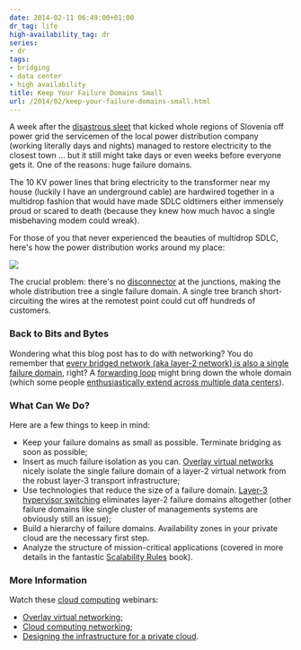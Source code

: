 ```yaml
---
date: 2014-02-11 06:49:00+01:00
dr_tag: life
high-availability_tag: dr
series:
- dr
tags:
- bridging
- data center
- high availability
title: Keep Your Failure Domains Small
url: /2014/02/keep-your-failure-domains-small.html
---
```

A week after the [disastrous sleet](http://blog.ipspace.net/2014/02/disasters-and-recoveries-part-1.html) that kicked whole regions of Slovenia off power grid the servicemen of the local power distribution company (working literally days and nights) managed to restore electricity to the closest town ... but it still might take days or even weeks before everyone gets it. One of the reasons: huge failure domains.
<!--more-->
The 10 KV power lines that bring electricity to the transformer near my house (luckily I have an underground cable) are hardwired together in a multidrop fashion that would have made SDLC oldtimers either immensely proud or scared to death (because they knew how much havoc a single misbehaving modem could wreak).

For those of you that never experienced the beauties of multidrop SDLC, here's how the power distribution works around my place:

![](/2014/02/s400-PowerGrid_Failure_Domain.png)

The crucial problem: there's no [disconnector](http://en.wikipedia.org/wiki/Disconnector) at the junctions, making the whole distribution tree a single failure domain. A single tree branch short-circuiting the wires at the remotest point could cut off hundreds of customers.

### Back to Bits and Bytes

Wondering what this blog post has to do with networking? You do remember that [every bridged network (aka layer-2 network) is also a single failure domain](http://blog.ipspace.net/2012/05/layer-2-network-is-single-failure.html), right? A [forwarding loop](http://blog.ipspace.net/2012/04/stp-loops-strike-again.html) might bring down the whole domain (which some people [enthusiastically extend across multiple data centers](http://blog.ipspace.net/2011/06/stretched-clusters-almost-as-good-as.html)).

### What Can We Do?

Here are a few things to keep in mind:

-   Keep your failure domains as small as possible. Terminate bridging as soon as possible;
-   Insert as much failure isolation as you can. [Overlay virtual networks](http://blog.ipspace.net/2011/12/decouple-virtual-networking-from.html) nicely isolate the single failure domain of a layer-2 virtual network from the robust layer-3 transport infrastructure;
-   Use technologies that reduce the size of a failure domain. [Layer-3 hypervisor switching](http://blog.ipspace.net/2013/12/hyper-v-network-virtualization-packet.html) eliminates layer-2 failure domains altogether (other failure domains like single cluster of managements systems are obviously still an issue);
-   Build a hierarchy of failure domains. Availability zones in your private cloud are the necessary first step.
-   Analyze the structure of mission-critical applications (covered in more details in the fantastic [Scalability Rules](http://www.amazon.com/gp/product/0321753887?ie=UTF8&camp=1789&creativeASIN=0321753887&linkCode=xm2&tag=cisioshinandt-20) book).

### More Information

Watch these [cloud computing](http://www.ipspace.net/Roadmap/Cloud_computing_webinars) webinars:

-   [Overlay virtual networking](http://www.ipspace.net/Overlay_Virtual_Networking);
-   [Cloud computing networking](http://www.ipspace.net/Cloud_Computing_Networking);
-   [Designing the infrastructure for a private cloud](http://www.ipspace.net/Designing_a_Private_Cloud).
